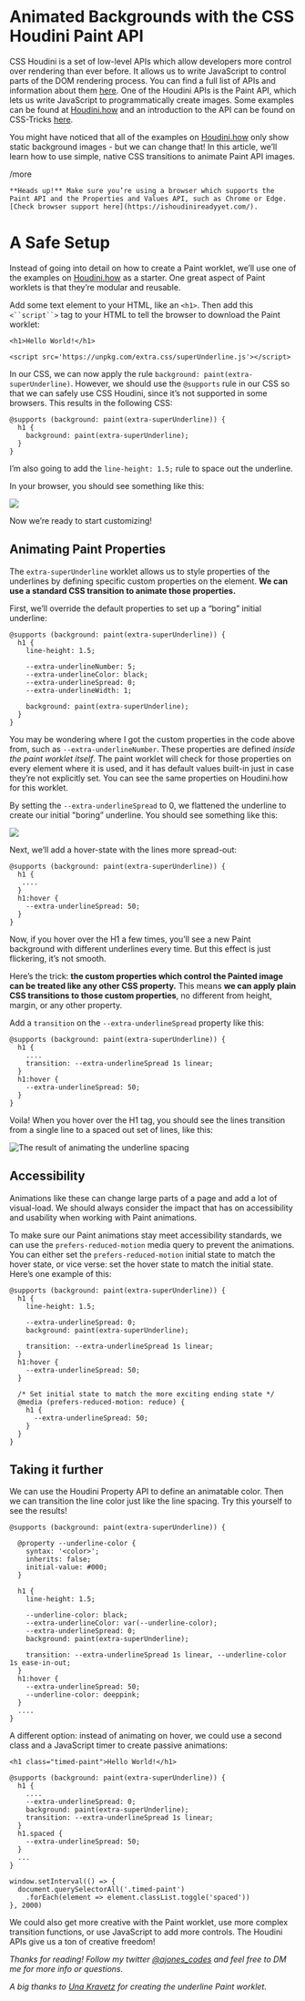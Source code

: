 # Animated Backgrounds with the CSS Houdini Paint API
CSS Houdini is a set of low-level APIs which allow developers more control over rendering than ever before. It allows us to write JavaScript to control parts of the DOM rendering process. You can find a full list of APIs and information about them [here](https://developer.mozilla.org/en-US/docs/Web/Houdini). One of the Houdini APIs is the Paint API, which lets us write JavaScript to programmatically create images. Some examples can be found at [Houdini.how](https://houdini.how/) and an introduction to the API can be found on CSS-Tricks [here](https://css-tricks.com/the-css-paint-api/).

You might have noticed that all of the examples on [Houdini.how](https://houdini.how/) only show static background images - but we can change that! In this article, we’ll learn how to use simple, native CSS transitions to animate Paint API images.

/more


    **Heads up!** Make sure you’re using a browser which supports the Paint API and the Properties and Values API, such as Chrome or Edge. [Check browser support here](https://ishoudinireadyyet.com/).
# A Safe Setup

Instead of going into detail on how to create a Paint worklet, we’ll use one of the examples on [Houdini.how](https://houdini.how/) as a starter. One great aspect of Paint worklets is that they’re modular and reusable.

Add some text element to your HTML, like an `<h1>`. Then add this `<``script``>` tag to your HTML to tell the browser to download the Paint worklet:


    <h1>Hello World!</h1>
    
    <script src='https://unpkg.com/extra.css/superUnderline.js'></script>

In our CSS, we can now apply the rule `background: paint(extra-superUnderline)`. However, we should use the `@supports` rule in our CSS so that we can safely use CSS Houdini, since it’s not supported in some browsers. This results in the following CSS:


    @supports (background: paint(extra-superUnderline)) {
      h1 {
        background: paint(extra-superUnderline);
      }
    }

I’m also going to add the `line-height: 1.5;` rule to space out the underline.

In your browser, you should see something like this:


![](https://paper-attachments.dropbox.com/s_23AB5AA2479554ADB106A9A7BACF816F77AFE471478AA233FD476DDF686D2D1A_1610678524975_image.png)


Now we’re ready to start customizing! 


## Animating Paint Properties

The `extra-superUnderline` worklet allows us to style properties of the underlines by defining specific custom properties on the element. **We can use a standard CSS transition to animate those properties.**

First, we’ll override the default properties to set up a “boring” initial underline:


    @supports (background: paint(extra-superUnderline)) {
      h1 {
        line-height: 1.5;
        
        --extra-underlineNumber: 5;
        --extra-underlineColor: black;
        --extra-underlineSpread: 0;
        --extra-underlineWidth: 1;
    
        background: paint(extra-superUnderline);
      }
    }

You may be wondering where I got the custom properties in the code above from, such as `--extra-underlineNumber`. These properties are defined *inside the paint worklet itself*. The paint worklet will check for those properties on every element where it is used, and it has default values built-in just in case they’re not explicitly set. You can see the same properties on Houdini.how for this worklet.

By setting the `--extra-underlineSpread` to 0, we flattened the underline to create our initial "boring” underline. You should see something like this: 

![](https://paper-attachments.dropbox.com/s_23AB5AA2479554ADB106A9A7BACF816F77AFE471478AA233FD476DDF686D2D1A_1610679544213_image.png)


Next, we’ll add a hover-state with the lines more spread-out:


    @supports (background: paint(extra-superUnderline)) {
      h1 {
       ....
      }
      h1:hover {
        --extra-underlineSpread: 50;
      }
    }

Now, if you hover over the H1 a few times, you’ll see a new Paint background with different underlines every time. But this effect is just flickering, it’s not smooth.

Here’s the trick: **the custom properties which control the Painted image can be treated like any other CSS property.** This means **we can apply plain CSS transitions to those custom properties**, no different from height, margin, or any other property.

Add a `transition` on the `--extra-underlineSpread` property like this:


    @supports (background: paint(extra-superUnderline)) {
      h1 {
        ....
        transition: --extra-underlineSpread 1s linear;
      }
      h1:hover {
        --extra-underlineSpread: 50;
      }
    }

Voila! When you hover over the H1 tag, you should see the lines transition from a single line to a spaced out set of lines, like this:


![The result of animating the underline spacing](https://paper-attachments.dropbox.com/s_23AB5AA2479554ADB106A9A7BACF816F77AFE471478AA233FD476DDF686D2D1A_1610682673211_line_spacing.gif)

## Accessibility

Animations like these can change large parts of a page and add a lot of visual-load. We should always consider the impact that has on accessibility and usability when working with Paint animations.

To make sure our Paint animations stay meet accessibility standards, we can use the `prefers-reduced-motion` media query to prevent the animations. You can either set the `prefers-reduced-motion` initial state to match the hover state, or vice verse: set the hover state to match the initial state. Here’s one example of this:


    @supports (background: paint(extra-superUnderline)) {
      h1 {
        line-height: 1.5;
    
        --extra-underlineSpread: 0;
        background: paint(extra-superUnderline);
    
        transition: --extra-underlineSpread 1s linear;
      }
      h1:hover {
        --extra-underlineSpread: 50;
      }
      
      /* Set initial state to match the more exciting ending state */
      @media (prefers-reduced-motion: reduce) {
        h1 {
          --extra-underlineSpread: 50;
        }
      }
    }


## Taking it further

We can use the Houdini Property API to define an animatable color. Then we can transition the line color just like the line spacing. Try this yourself to see the results!


    @supports (background: paint(extra-superUnderline)) {
      
      @property --underline-color {
        syntax: '<color>';
        inherits: false;
        initial-value: #000;
      }
    
      h1 {
        line-height: 1.5;
    
        --underline-color: black;
        --extra-underlineColor: var(--underline-color);
        --extra-underlineSpread: 0;
        background: paint(extra-superUnderline);
    
        transition: --extra-underlineSpread 1s linear, --underline-color 1s ease-in-out;
      }
      h1:hover {
        --extra-underlineSpread: 50;
        --underline-color: deeppink;
      }
      ....
    }

A different option: instead of animating on hover, we could use a second class and a JavaScript timer to create passive animations:


    <h1 class="timed-paint">Hello World!</h1>
    
    @supports (background: paint(extra-superUnderline)) {
      h1 {
        ....
        --extra-underlineSpread: 0;
        background: paint(extra-superUnderline);
        transition: --extra-underlineSpread 1s linear;
      }
      h1.spaced {
        --extra-underlineSpread: 50;
      }
      ...
    }
    
    window.setInterval(() => {
      document.querySelectorAll('.timed-paint')
        .forEach(element => element.classList.toggle('spaced'))
    }, 2000)

We could also get more creative with the Paint worklet, use more complex transition functions, or use JavaScript to add more controls. The Houdini APIs give us a ton of creative freedom!

*Thanks for reading! Follow my twitter* [*@ajones_codes*](https://twitter.com/ajones_codes) *and feel free to DM me for more info or questions.* 

*A big thanks to* [*Una Kravetz*](https://twitter.com/Una) *for creating the underline Paint worklet.*



